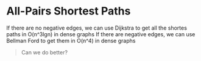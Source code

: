# All-Pairs Shortest Paths

If there are no negative edges, we can use Dijkstra to get all the shortes paths in O(n^3lgn) in dense graphs
If there are negative edges, we can use Bellman Ford to get them in O(n^4) in dense graphs

>Can we do better?

## 